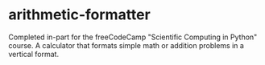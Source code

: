 # arithmetic-formatter
Completed in-part for the freeCodeCamp "Scientific Computing in Python" course. A calculator that formats simple math or addition problems in a vertical format.
